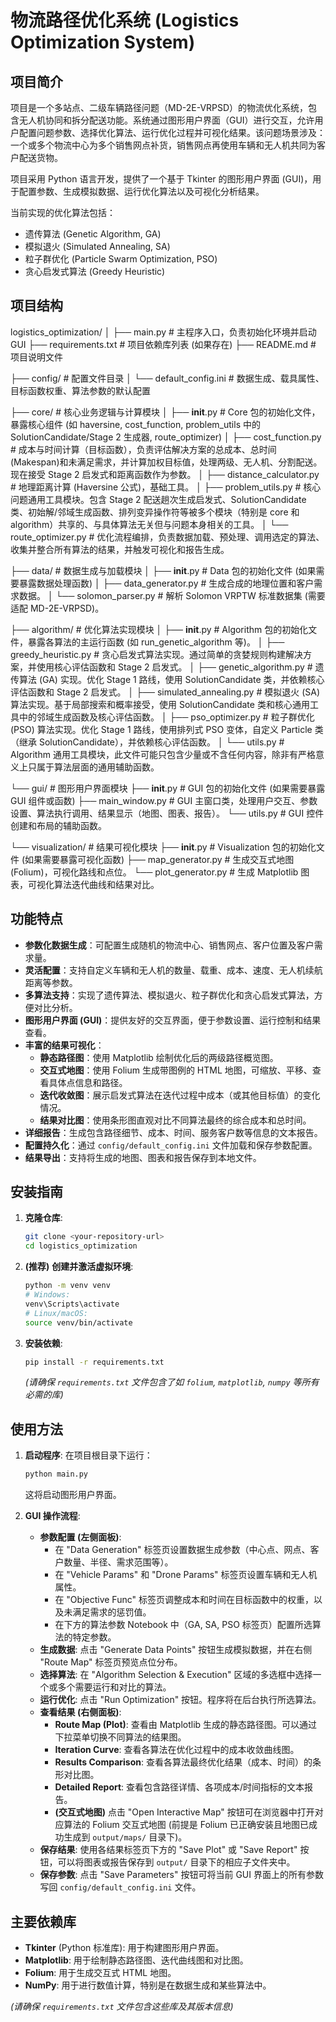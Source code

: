 # 物流路径优化系统 (Logistics Optimization System)

## 项目简介

项目是一个多站点、二级车辆路径问题（MD-2E-VRPSD）的物流优化系统，包含无人机协同和拆分配送功能。系统通过图形用户界面（GUI）进行交互，允许用户配置问题参数、选择优化算法、运行优化过程并可视化结果。该问题场景涉及：一个或多个物流中心为多个销售网点补货，销售网点再使用车辆和无人机共同为客户配送货物。

项目采用 Python 语言开发，提供了一个基于 Tkinter 的图形用户界面 (GUI)，用于配置参数、生成模拟数据、运行优化算法以及可视化分析结果。

当前实现的优化算法包括：

* 遗传算法 (Genetic Algorithm, GA)
* 模拟退火 (Simulated Annealing, SA)
* 粒子群优化 (Particle Swarm Optimization, PSO)
* 贪心启发式算法 (Greedy Heuristic)

## 项目结构

logistics_optimization/
│
├── main.py                  # 主程序入口，负责初始化环境并启动 GUI
├── requirements.txt         # 项目依赖库列表 (如果存在)
├── README.md                # 项目说明文件

├── config/                  # 配置文件目录
│   └── default_config.ini   # 数据生成、载具属性、目标函数权重、算法参数的默认配置

├── core/                    # 核心业务逻辑与计算模块
│   ├── __init__.py          # Core 包的初始化文件，暴露核心组件 (如 haversine, cost_function, problem_utils 中的 SolutionCandidate/Stage 2 生成器, route_optimizer)
│   ├── cost_function.py     # 成本与时间计算（目标函数），负责评估解决方案的总成本、总时间(Makespan)和未满足需求，并计算加权目标值，处理两级、无人机、分割配送。现在接受 Stage 2 启发式和距离函数作为参数。
│   ├── distance_calculator.py # 地理距离计算 (Haversine 公式)，基础工具。
│   ├── problem_utils.py     # 核心问题通用工具模块。包含 Stage 2 配送趟次生成启发式、SolutionCandidate 类、初始解/邻域生成函数、排列变异操作符等被多个模块（特别是 core 和 algorithm）共享的、与具体算法无关但与问题本身相关的工具。
│   └── route_optimizer.py   # 优化流程编排，负责数据加载、预处理、调用选定的算法、收集并整合所有算法的结果，并触发可视化和报告生成。

├── data/                    # 数据生成与加载模块
│   ├── __init__.py          # Data 包的初始化文件 (如果需要暴露数据处理函数)
│   ├── data_generator.py    # 生成合成的地理位置和客户需求数据。
│   └── solomon_parser.py    # 解析 Solomon VRPTW 标准数据集 (需要适配 MD-2E-VRPSD)。

├── algorithm/               # 优化算法实现模块
│   ├── __init__.py          # Algorithm 包的初始化文件，暴露各算法的主运行函数 (如 run_genetic_algorithm 等)。
│   ├── greedy_heuristic.py  # 贪心启发式算法实现。通过简单的贪婪规则构建解决方案，并使用核心评估函数和 Stage 2 启发式。
│   ├── genetic_algorithm.py # 遗传算法 (GA) 实现。优化 Stage 1 路线，使用 SolutionCandidate 类，并依赖核心评估函数和 Stage 2 启发式。
│   ├── simulated_annealing.py # 模拟退火 (SA) 算法实现。基于局部搜索和概率接受，使用 SolutionCandidate 类和核心通用工具中的邻域生成函数及核心评估函数。
│   ├── pso_optimizer.py     # 粒子群优化 (PSO) 算法实现。优化 Stage 1 路线，使用排列式 PSO 变体，自定义 Particle 类（继承 SolutionCandidate），并依赖核心评估函数。
│   └── utils.py             # Algorithm 通用工具模块，此文件可能只包含少量或不含任何内容，除非有严格意义上只属于算法层面的通用辅助函数。

└── gui/                     # 图形用户界面模块
    ├── __init__.py          # GUI 包的初始化文件 (如果需要暴露 GUI 组件或函数)
    ├── main_window.py       # GUI 主窗口类，处理用户交互、参数设置、算法执行调用、结果显示（地图、图表、报告）。
    └── utils.py             # GUI 控件创建和布局的辅助函数。

└── visualization/           # 结果可视化模块
    ├── __init__.py          # Visualization 包的初始化文件 (如果需要暴露可视化函数)
    ├── map_generator.py     # 生成交互式地图 (Folium)，可视化路线和点位。
    └── plot_generator.py    # 生成 Matplotlib 图表，可视化算法迭代曲线和结果对比。

## 功能特点

* **参数化数据生成**：可配置生成随机的物流中心、销售网点、客户位置及客户需求量。
* **灵活配置**：支持自定义车辆和无人机的数量、载重、成本、速度、无人机续航距离等参数。
* **多算法支持**：实现了遗传算法、模拟退火、粒子群优化和贪心启发式算法，方便对比分析。
* **图形用户界面 (GUI)**：提供友好的交互界面，便于参数设置、运行控制和结果查看。
* **丰富的结果可视化**：
    * **静态路径图**：使用 Matplotlib 绘制优化后的两级路径概览图。
    * **交互式地图**：使用 Folium 生成带图例的 HTML 地图，可缩放、平移、查看具体点信息和路径。
    * **迭代收敛图**：展示启发式算法在迭代过程中成本（或其他目标值）的变化情况。
    * **结果对比图**：使用条形图直观对比不同算法最终的综合成本和总时间。
* **详细报告**：生成包含路径细节、成本、时间、服务客户数等信息的文本报告。
* **配置持久化**：通过 `config/default_config.ini` 文件加载和保存参数配置。
* **结果导出**：支持将生成的地图、图表和报告保存到本地文件。

## 安装指南

1.  **克隆仓库**:
    ```bash
    git clone <your-repository-url>
    cd logistics_optimization
    ```
2.  **(推荐)** **创建并激活虚拟环境**:
    ```bash
    python -m venv venv
    # Windows:
    venv\Scripts\activate
    # Linux/macOS:
    source venv/bin/activate
    ```
3.  **安装依赖**:
    ```bash
    pip install -r requirements.txt
    ```
    *(请确保 `requirements.txt` 文件包含了如 `folium`, `matplotlib`, `numpy` 等所有必需的库)*

## 使用方法

1.  **启动程序**:
    在项目根目录下运行：
    ```bash
    python main.py
    ```
    这将启动图形用户界面。

2.  **GUI 操作流程**:
    * **参数配置 (左侧面板)**:
        * 在 "Data Generation" 标签页设置数据生成参数（中心点、网点、客户数量、半径、需求范围等）。
        * 在 "Vehicle Params" 和 "Drone Params" 标签页设置车辆和无人机属性。
        * 在 "Objective Func" 标签页调整成本和时间在目标函数中的权重，以及未满足需求的惩罚值。
        * 在下方的算法参数 Notebook 中（GA, SA, PSO 标签页）配置所选算法的特定参数。
    * **生成数据**: 点击 "Generate Data Points" 按钮生成模拟数据，并在右侧 "Route Map" 标签页预览点位分布。
    * **选择算法**: 在 "Algorithm Selection & Execution" 区域的多选框中选择一个或多个需要运行和对比的算法。
    * **运行优化**: 点击 "Run Optimization" 按钮。程序将在后台执行所选算法。
    * **查看结果 (右侧面板)**:
        * **Route Map (Plot)**: 查看由 Matplotlib 生成的静态路径图。可以通过下拉菜单切换不同算法的结果图。
        * **Iteration Curve**: 查看各算法在优化过程中的成本收敛曲线图。
        * **Results Comparison**: 查看各算法最终优化结果（成本、时间）的条形对比图。
        * **Detailed Report**: 查看包含路径详情、各项成本/时间指标的文本报告。
        * **(交互式地图)** 点击 "Open Interactive Map" 按钮可在浏览器中打开对应算法的 Folium 交互式地图 (前提是 Folium 已正确安装且地图已成功生成到 `output/maps/` 目录下)。
    * **保存结果**: 使用各结果标签页下方的 "Save Plot" 或 "Save Report" 按钮，可以将图表或报告保存到 `output/` 目录下的相应子文件夹中。
    * **保存参数**: 点击 "Save Parameters" 按钮可将当前 GUI 界面上的所有参数写回 `config/default_config.ini` 文件。

## 主要依赖库

* **Tkinter** (Python 标准库): 用于构建图形用户界面。
* **Matplotlib**: 用于绘制静态路径图、迭代曲线图和对比图。
* **Folium**: 用于生成交互式 HTML 地图。
* **NumPy**: 用于进行数值计算，特别是在数据生成和某些算法中。

*(请确保 `requirements.txt` 文件包含这些库及其版本信息)*